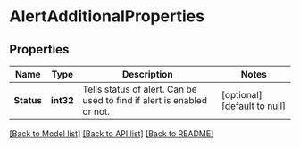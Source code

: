 # AlertAdditionalProperties

## Properties
Name | Type | Description | Notes
------------ | ------------- | ------------- | -------------
**Status** | **int32** | Tells status of alert. Can be used to find if alert is enabled or not. | [optional] [default to null]

[[Back to Model list]](../README.md#documentation-for-models) [[Back to API list]](../README.md#documentation-for-api-endpoints) [[Back to README]](../README.md)

